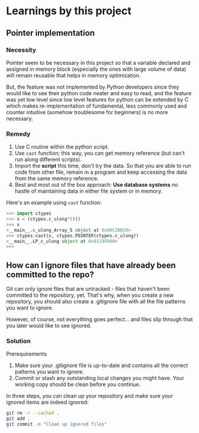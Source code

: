 # Learnings by this project

## Pointer implementation

### Necessity

Pointer seem to be necessary in this project so that a variable declared and assigned in memory block (especially the ones with large volume of data) will remain reusable that helps in memory optimization.

But, the feature was not implemented by Python developers since they would like to see their python code neater and easy to read, and the feature was yet low level since low level features for python can be extended by C which makes re-implementation of fundamental, less commonly used and counter intuitive (somehow troublesome for beginners) is no more necessary.

### Remedy

1. Use C routine within the python script.
2. Use `cast` function; this way, you can get memory reference (but can't run along different scripts).  
3. Import the **script** this time, don't try the data. So that you are able to run code from other file, remain in a program and keep accessing the data from the same memory reference.
4. Best and most out of the box approach: **Use database systems** no hastle of maintaining data in either file system or in memory.

Here's an example using `cast` function:

```py
>>> import ctypes
>>> x = (ctypes.c_ulong*5)()
>>> x
<__main__.c_ulong_Array_5 object at 0x00C2DB20>
>>> ctypes.cast(x, ctypes.POINTER(ctypes.c_ulong))
<__main__.LP_c_ulong object at 0x0119FD00>
>>>
```

## How can I ignore files that have already been committed to the repo?

Git can only ignore files that are untracked - files that haven't been committed to the repository, yet. That's why, when you create a new repository, you should also create a .gitignore file with all the file patterns you want to ignore.

However, of course, not everything goes perfect... and files slip through that you later would like to see ignored.

### Solution

Prerequirements

1. Make sure your .gitignore file is up-to-date and contains all the correct patterns you want to ignore.
2. Commit or stash any outstanding local changes you might have. Your working copy should be clean before you continue.

In three steps, you can clean up your repository and make sure your ignored items are indeed ignored:

```sh
git rm -r --cached .
git add .
git commit -m "Clean up ignored files"
```
